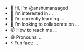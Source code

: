 - 👋 Hi, I’m @anshumansaged
- 👀 I’m interested in ...
- 🌱 I’m currently learning ...
- 💞️ I’m looking to collaborate on ...
- 📫 How to reach me ...
- 😄 Pronouns: ...
- ⚡ Fun fact: ...

<!---
anshumansaged/anshumansaged is a ✨ special ✨ repository because its `README.md` (this file) appears on your GitHub profile.
You can click the Preview link to take a look at your changes.
--->
